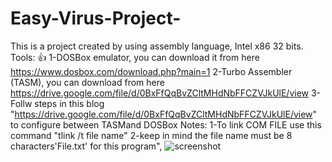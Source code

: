 # Easy-Virus-Project-
This is a project created by using assembly language, Intel x86 32 bits. 
Tools: 👍
  1-DOSBox emulator, you can download it from here https://www.dosbox.com/download.php?main=1
  2-Turbo Assembler (TASM), you can download from here https://drive.google.com/file/d/0BxFfQqBvZCltMHdNbFFCZVJkUlE/view 
  3-Follw steps in this blog "https://drive.google.com/file/d/0BxFfQqBvZCltMHdNbFFCZVJkUlE/view" to configure between TASMand DOSBox 
  Notes:
  1-To link COM FILE use this command "tlink /t file name" 
  2-keep in mind the file name must be 8 characters'File.txt' for this program",
![screenshot](https://user-images.githubusercontent.com/59100607/128627818-60670059-f3cc-40c9-bc73-c2f6760d19e7.jpg)

